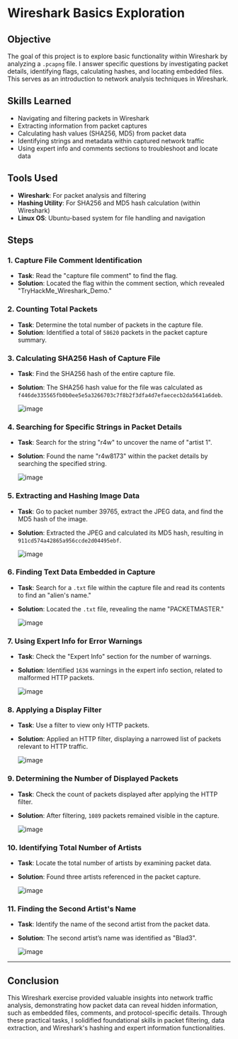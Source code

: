 # Wireshark Basics Exploration

## Objective
The goal of this project is to explore basic functionality within Wireshark by analyzing a `.pcapng` file. I answer specific questions by investigating packet details, identifying flags, calculating hashes, and locating embedded files. This serves as an introduction to network analysis techniques in Wireshark.

## Skills Learned
- Navigating and filtering packets in Wireshark
- Extracting information from packet captures
- Calculating hash values (SHA256, MD5) from packet data
- Identifying strings and metadata within captured network traffic
- Using expert info and comments sections to troubleshoot and locate data

## Tools Used
- **Wireshark**: For packet analysis and filtering
- **Hashing Utility**: For SHA256 and MD5 hash calculation (within Wireshark)
- **Linux OS**: Ubuntu-based system for file handling and navigation

## Steps

### 1. Capture File Comment Identification
- **Task**: Read the "capture file comment" to find the flag.
- **Solution**: Located the flag within the comment section, which revealed "TryHackMe_Wireshark_Demo."


### 2. Counting Total Packets
- **Task**: Determine the total number of packets in the capture file.
- **Solution**: Identified a total of `58620` packets in the packet capture summary.


### 3. Calculating SHA256 Hash of Capture File
- **Task**: Find the SHA256 hash of the entire capture file.
- **Solution**: The SHA256 hash value for the file was calculated as `f446de335565fb0b0ee5e5a3266703c7f8b2f3dfa4d7efaececb2da5641a6deb`.

   ![image](https://github.com/user-attachments/assets/4c46b7b1-59ef-4605-b2b8-27b1aa326a5b)


### 4. Searching for Specific Strings in Packet Details
- **Task**: Search for the string "r4w" to uncover the name of "artist 1".
- **Solution**: Found the name "r4w8173" within the packet details by searching the specified string.

   ![image](https://github.com/user-attachments/assets/85788651-df0d-4652-a280-1ab9342d3de3)


### 5. Extracting and Hashing Image Data
- **Task**: Go to packet number 39765, extract the JPEG data, and find the MD5 hash of the image.
- **Solution**: Extracted the JPEG and calculated its MD5 hash, resulting in `911cd574a42865a956ccde2d04495ebf`.

   ![image](https://github.com/user-attachments/assets/123df73f-d0aa-4022-9726-d89b1a243a9c)

### 6. Finding Text Data Embedded in Capture
- **Task**: Search for a `.txt` file within the capture file and read its contents to find an "alien's name."
- **Solution**: Located the `.txt` file, revealing the name "PACKETMASTER."

   ![image](https://github.com/user-attachments/assets/fab99c9d-1f4e-4e9b-a650-963dc75e2fc7)

### 7. Using Expert Info for Error Warnings
- **Task**: Check the "Expert Info" section for the number of warnings.
- **Solution**: Identified `1636` warnings in the expert info section, related to malformed HTTP packets.

   ![image](https://github.com/user-attachments/assets/6e10d155-043b-4878-ba93-236817dff447)


### 8. Applying a Display Filter
- **Task**: Use a filter to view only HTTP packets.
- **Solution**: Applied an HTTP filter, displaying a narrowed list of packets relevant to HTTP traffic.

   ![image](https://github.com/user-attachments/assets/9e534df8-6efb-4247-a1e4-7e7429e282e7)

### 9. Determining the Number of Displayed Packets
- **Task**: Check the count of packets displayed after applying the HTTP filter.
- **Solution**: After filtering, `1089` packets remained visible in the capture.

   ![image](https://github.com/user-attachments/assets/ca8897dd-b82b-4fb7-b523-6a6cd3855b7a)

### 10. Identifying Total Number of Artists
- **Task**: Locate the total number of artists by examining packet data.
- **Solution**: Found three artists referenced in the packet capture.

   ![image](https://github.com/user-attachments/assets/b4016610-10cb-481e-9a9b-a16372b14000)

### 11. Finding the Second Artist's Name
- **Task**: Identify the name of the second artist from the packet data.
- **Solution**: The second artist’s name was identified as "Blad3".

   ![image](https://github.com/user-attachments/assets/a7ad4bbc-b786-45c0-bc8b-6ed289958110)


---

## Conclusion
This Wireshark exercise provided valuable insights into network traffic analysis, demonstrating how packet data can reveal hidden information, such as embedded files, comments, and protocol-specific details. Through these practical tasks, I solidified foundational skills in packet filtering, data extraction, and Wireshark's hashing and expert information functionalities.

